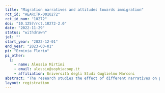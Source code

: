 ```yaml
---
title: "Migration narratives and attitudes towards immigration"
rct_id: "AEARCTR-0010272"
rct_id_num: "10272"
doi: "10.1257/rct.10272-2.0"
date: "2022-11-29"
status: "withdrawn"
jel: ""
start_year: "2022-12-01"
end_year: "2023-03-01"
pi: "Erminia Florio"
pi_other:
  1:
    - name: Alessio Mirtini
    - email: alessio@sophiacoop.it
    - affiliation: Università degli Studi Guglielmo Marconi
abstract: "The research studies the effect of different narratives on perceptions and policy preferences towards migration among high school students in Rome. How do different narratives shape attitudes towards migrants? Are students more affected by narratives about in-group members or narratives about out-group members? "
layout: registration
---
```


